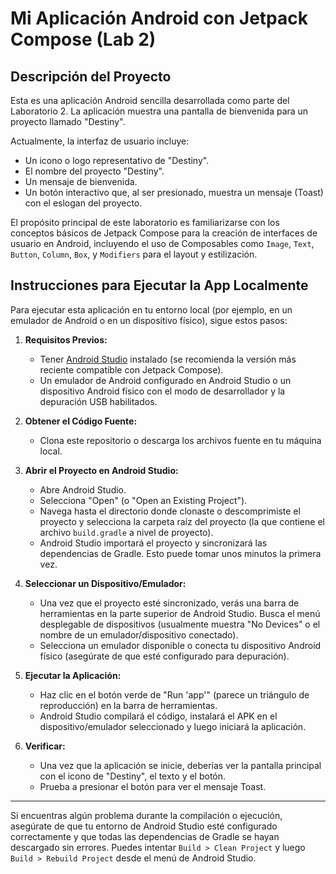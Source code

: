 # Mi Aplicación Android con Jetpack Compose (Lab 2)

## Descripción del Proyecto

Esta es una aplicación Android sencilla desarrollada como parte del Laboratorio 2. La aplicación muestra una pantalla de bienvenida para un proyecto llamado "Destiny".

Actualmente, la interfaz de usuario incluye:
*   Un icono o logo representativo de "Destiny".
*   El nombre del proyecto "Destiny".
*   Un mensaje de bienvenida.
*   Un botón interactivo que, al ser presionado, muestra un mensaje (Toast) con el eslogan del proyecto.

El propósito principal de este laboratorio es familiarizarse con los conceptos básicos de Jetpack Compose para la creación de interfaces de usuario en Android, incluyendo el uso de Composables como `Image`, `Text`, `Button`, `Column`, `Box`, y `Modifiers` para el layout y estilización.

## Instrucciones para Ejecutar la App Localmente

Para ejecutar esta aplicación en tu entorno local (por ejemplo, en un emulador de Android o en un dispositivo físico), sigue estos pasos:

1.  **Requisitos Previos:**
    *   Tener [Android Studio](https://developer.android.com/studio) instalado (se recomienda la versión más reciente compatible con Jetpack Compose).
    *   Un emulador de Android configurado en Android Studio o un dispositivo Android físico con el modo de desarrollador y la depuración USB habilitados.

2.  **Obtener el Código Fuente:**
    *   Clona este repositorio o descarga los archivos fuente en tu máquina local.

3.  **Abrir el Proyecto en Android Studio:**
    *   Abre Android Studio.
    *   Selecciona "Open" (o "Open an Existing Project").
    *   Navega hasta el directorio donde clonaste o descomprimiste el proyecto y selecciona la carpeta raíz del proyecto (la que contiene el archivo `build.gradle` a nivel de proyecto).
    *   Android Studio importará el proyecto y sincronizará las dependencias de Gradle. Esto puede tomar unos minutos la primera vez.

4.  **Seleccionar un Dispositivo/Emulador:**
    *   Una vez que el proyecto esté sincronizado, verás una barra de herramientas en la parte superior de Android Studio. Busca el menú desplegable de dispositivos (usualmente muestra "No Devices" o el nombre de un emulador/dispositivo conectado).
    *   Selecciona un emulador disponible o conecta tu dispositivo Android físico (asegúrate de que esté configurado para depuración).

5.  **Ejecutar la Aplicación:**
    *   Haz clic en el botón verde de "Run 'app'" (parece un triángulo de reproducción) en la barra de herramientas.
    *   Android Studio compilará el código, instalará el APK en el dispositivo/emulador seleccionado y luego iniciará la aplicación.

6.  **Verificar:**
    *   Una vez que la aplicación se inicie, deberías ver la pantalla principal con el icono de "Destiny", el texto y el botón.
    *   Prueba a presionar el botón para ver el mensaje Toast.

---

Si encuentras algún problema durante la compilación o ejecución, asegúrate de que tu entorno de Android Studio esté configurado correctamente y que todas las dependencias de Gradle se hayan descargado sin errores. Puedes intentar `Build > Clean Project` y luego `Build > Rebuild Project` desde el menú de Android Studio.
